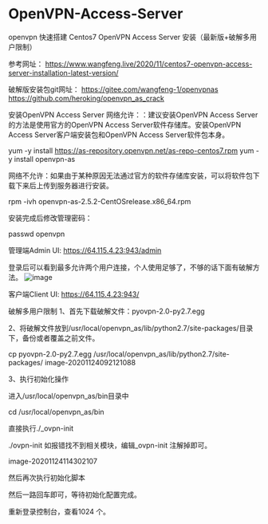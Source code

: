 # OpenVPN-Access-Server
openvpn 快速搭建
Centos7 OpenVPN Access Server 安装（最新版+破解多用户限制）

参考网址：
https://www.wangfeng.live/2020/11/centos7-openvpn-access-server-installation-latest-version/

破解版安装包git网址：
https://gitee.com/wangfeng-1/openvpnas
https://github.com/heroking/openvpn_as_crack

安装OpenVPN Access Server
网络允许：：建议安装OpenVPN Access Server的方法是使用官方的OpenVPN Access Server软件存储库。安装OpenVPN Access Server客户端安装包和OpenVPN Access Server软件包本身。

yum -y install https://as-repository.openvpn.net/as-repo-centos7.rpm
yum -y install openvpn-as

网络不允许：如果由于某种原因无法通过官方的软件存储库安装，可以将软件包下载下来后上传到服务器进行安装。

rpm -ivh openvpn-as-2.5.2-CentOSrelease.x86_64.rpm

安装完成后修改管理密码：

passwd openvpn

管理端Admin UI: https://64.115.4.23:943/admin

登录后可以看到最多允许两个用户连接，个人使用足够了，不够的话下面有破解方法。
![image](https://user-images.githubusercontent.com/50575594/115898136-44a5b380-a46e-11eb-84b5-227937133f3d.png)


客户端Client UI: https://64.115.4.23:943/

破解多用户限制
1、首先下载破解文件：pyovpn-2.0-py2.7.egg

2、将破解文件放到/usr/local/openvpn_as/lib/python2.7/site-packages/目录下，备份或者覆盖之前文件。

cp pyovpn-2.0-py2.7.egg /usr/local/openvpn_as/lib/python2.7/site-packages/
image-20201124092121088

3、执行初始化操作

进入/usr/local/openvpn_as/bin目录中

cd /usr/local/openvpn_as/bin

直接执行./_ovpn-init

./ovpn-init
如报错找不到相关模块，编辑_ovpn-init 注解掉即可。

image-20201124114302107

然后再次执行初始化脚本

然后一路回车即可，等待初始化配置完成。

重新登录控制台，查看1024 个。
